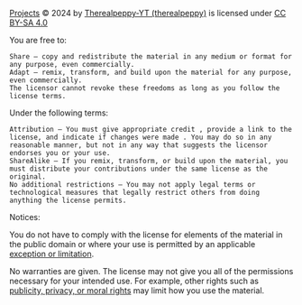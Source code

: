 <a href="https://www.github.com/Therealpeppy-YT/Projects" target="_blank">Projects</a> © 2024 by <a href="https://www.github.com/Therealpeppy-YT">Therealpeppy-YT (therealpeppy)</a> is licensed under <a href="https://creativecommons.org/licenses/by-sa/4.0">CC BY-SA 4.0</a>


You are free to:

    Share — copy and redistribute the material in any medium or format for any purpose, even commercially.
    Adapt — remix, transform, and build upon the material for any purpose, even commercially.
    The licensor cannot revoke these freedoms as long as you follow the license terms.

Under the following terms:

    Attribution — You must give appropriate credit , provide a link to the license, and indicate if changes were made . You may do so in any reasonable manner, but not in any way that suggests the licensor endorses you or your use.
    ShareAlike — If you remix, transform, or build upon the material, you must distribute your contributions under the same license as the original.
    No additional restrictions — You may not apply legal terms or technological measures that legally restrict others from doing anything the license permits.

Notices:

You do not have to comply with the license for elements of the material in the public domain or where your use is permitted by an applicable <a href="https://creativecommons.org/licenses/by-sa/4.0/?ref=chooser-v1#ref-exception-or-limitation">exception or limitation</a>.

No warranties are given. The license may not give you all of the permissions necessary for your intended use. For example, other rights such as <a href="https://creativecommons.org/licenses/by-sa/4.0/?ref=chooser-v1#ref-publicity-privacy-or-moral-rights">publicity, privacy, or moral rights</a> may limit how you use the material.
